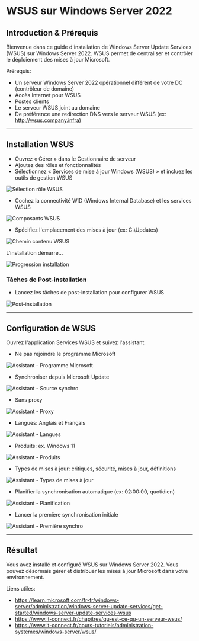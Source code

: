 # WSUS sur Windows Server 2022

## Introduction & Prérequis

Bienvenue dans ce guide d'installation de Windows Server Update Services (WSUS) sur Windows Server 2022. WSUS permet de centraliser et contrôler le déploiement des mises à jour Microsoft.

Prérequis:
- Un serveur Windows Server 2022 opérationnel différent de votre DC (contrôleur de domaine)
- Accès Internet pour WSUS
- Postes clients
- Le serveur WSUS joint au domaine
- De préférence une redirection DNS vers le serveur WSUS (ex: http://wsus.company.infra)

---

## Installation WSUS

- Ouvrez « Gérer » dans le Gestionnaire de serveur
- Ajoutez des rôles et fonctionnalités
- Sélectionnez « Services de mise à jour Windows (WSUS) » et incluez les outils de gestion WSUS

![Sélection rôle WSUS](../../assets/wsus-install/wsusinstall01.png)

- Cochez la connectivité WID (Windows Internal Database) et les services WSUS

![Composants WSUS](../../assets/wsus-install/wsusinstall02.png)

- Spécifiez l'emplacement des mises à jour (ex: C:\\Updates)

![Chemin contenu WSUS](../../assets/wsus-install/wsusinstall03.png)

L'installation démarre…

![Progression installation](../../assets/wsus-install/wsusinstall04.png)

### Tâches de Post-installation

- Lancez les tâches de post-installation pour configurer WSUS

![Post-installation](../../assets/wsus-install/wsusinstall05.png)

---

## Configuration de WSUS

Ouvrez l'application Services WSUS et suivez l'assistant:

- Ne pas rejoindre le programme Microsoft

![Assistant - Programme Microsoft](../../assets/wsus-install/wsusinstall06.png)

- Synchroniser depuis Microsoft Update

![Assistant - Source synchro](../../assets/wsus-install/wsusinstall07.png)

- Sans proxy

![Assistant - Proxy](../../assets/wsus-install/wsusinstall08.png)

- Langues: Anglais et Français

![Assistant - Langues](../../assets/wsus-install/wsusinstall09.png)

- Produits: ex. Windows 11

![Assistant - Produits](../../assets/wsus-install/wsusinstall10.png)

- Types de mises à jour: critiques, sécurité, mises à jour, définitions

![Assistant - Types de mises à jour](../../assets/wsus-install/wsusinstall11.png)

- Planifier la synchronisation automatique (ex: 02:00:00, quotidien)

![Assistant - Planification](../../assets/wsus-install/wsusinstall12.png)

- Lancer la première synchronisation initiale

![Assistant - Première synchro](../../assets/wsus-install/wsusinstall13.png)

---

## Résultat

Vous avez installé et configuré WSUS sur Windows Server 2022. Vous pouvez désormais gérer et distribuer les mises à jour Microsoft dans votre environnement.

Liens utiles:
- https://learn.microsoft.com/fr-fr/windows-server/administration/windows-server-update-services/get-started/windows-server-update-services-wsus
- https://www.it-connect.fr/chapitres/qu-est-ce-qu-un-serveur-wsus/
- https://www.it-connect.fr/cours-tutoriels/administration-systemes/windows-server/wsus/
